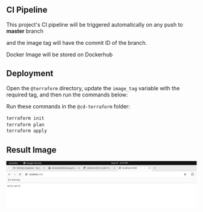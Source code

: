 ## CI Pipeline

This project's CI pipeline will be triggered automatically on any push to **master** branch

and the image tag will have the commit ID of the branch.

Docker Image will be stored on Dockerhub


## Deployment

Open the `@terraform` directory, update the `image_tag` variable with the required tag, and then run the commands below:


Run these commands in the `@cd-terraform` folder:

```bash
terraform init
terraform plan
terraform apply
```

## Result Image

![App ](result.png)